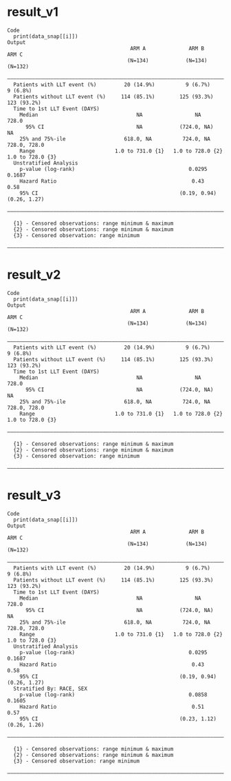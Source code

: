 # result_v1

    Code
      print(data_snap[[i]])
    Output
                                            ARM A              ARM B              ARM C      
                                           (N=134)            (N=134)            (N=132)     
      ———————————————————————————————————————————————————————————————————————————————————————
      Patients with LLT event (%)         20 (14.9%)          9 (6.7%)           9 (6.8%)    
      Patients without LLT event (%)     114 (85.1%)        125 (93.3%)        123 (93.2%)   
      Time to 1st LLT Event (DAYS)                                                           
        Median                                NA                 NA               728.0      
          95% CI                              NA            (724.0, NA)             NA       
        25% and 75%-ile                   618.0, NA          724.0, NA         728.0, 728.0  
        Range                          1.0 to 731.0 {1}   1.0 to 728.0 {2}   1.0 to 728.0 {3}
      Unstratified Analysis                                                                  
        p-value (log-rank)                                     0.0295             0.1687     
        Hazard Ratio                                            0.43               0.58      
        95% CI                                              (0.19, 0.94)       (0.26, 1.27)  
      ———————————————————————————————————————————————————————————————————————————————————————
      
      {1} - Censored observations: range minimum & maximum
      {2} - Censored observations: range minimum & maximum
      {3} - Censored observation: range minimum
      ———————————————————————————————————————————————————————————————————————————————————————
      

# result_v2

    Code
      print(data_snap[[i]])
    Output
                                            ARM A              ARM B              ARM C      
                                           (N=134)            (N=134)            (N=132)     
      ———————————————————————————————————————————————————————————————————————————————————————
      Patients with LLT event (%)         20 (14.9%)          9 (6.7%)           9 (6.8%)    
      Patients without LLT event (%)     114 (85.1%)        125 (93.3%)        123 (93.2%)   
      Time to 1st LLT Event (DAYS)                                                           
        Median                                NA                 NA               728.0      
          95% CI                              NA            (724.0, NA)             NA       
        25% and 75%-ile                   618.0, NA          724.0, NA         728.0, 728.0  
        Range                          1.0 to 731.0 {1}   1.0 to 728.0 {2}   1.0 to 728.0 {3}
      ———————————————————————————————————————————————————————————————————————————————————————
      
      {1} - Censored observations: range minimum & maximum
      {2} - Censored observations: range minimum & maximum
      {3} - Censored observation: range minimum
      ———————————————————————————————————————————————————————————————————————————————————————
      

# result_v3

    Code
      print(data_snap[[i]])
    Output
                                            ARM A              ARM B              ARM C      
                                           (N=134)            (N=134)            (N=132)     
      ———————————————————————————————————————————————————————————————————————————————————————
      Patients with LLT event (%)         20 (14.9%)          9 (6.7%)           9 (6.8%)    
      Patients without LLT event (%)     114 (85.1%)        125 (93.3%)        123 (93.2%)   
      Time to 1st LLT Event (DAYS)                                                           
        Median                                NA                 NA               728.0      
          95% CI                              NA            (724.0, NA)             NA       
        25% and 75%-ile                   618.0, NA          724.0, NA         728.0, 728.0  
        Range                          1.0 to 731.0 {1}   1.0 to 728.0 {2}   1.0 to 728.0 {3}
      Unstratified Analysis                                                                  
        p-value (log-rank)                                     0.0295             0.1687     
        Hazard Ratio                                            0.43               0.58      
        95% CI                                              (0.19, 0.94)       (0.26, 1.27)  
      Stratified By: RACE, SEX                                                               
        p-value (log-rank)                                     0.0858             0.1605     
        Hazard Ratio                                            0.51               0.57      
        95% CI                                              (0.23, 1.12)       (0.26, 1.26)  
      ———————————————————————————————————————————————————————————————————————————————————————
      
      {1} - Censored observations: range minimum & maximum
      {2} - Censored observations: range minimum & maximum
      {3} - Censored observation: range minimum
      ———————————————————————————————————————————————————————————————————————————————————————
      

